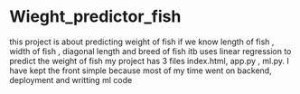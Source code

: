# Wieght_predictor_fish
this project is about predicting weight of fish if we know length of fish , width of fish , diagonal length and breed of fish itb uses linear regression to predict the weight of fish my project has 3 files index.html, app.py , ml.py. I have kept the front simple because most of my time went on backend, deployment and writting ml code 
